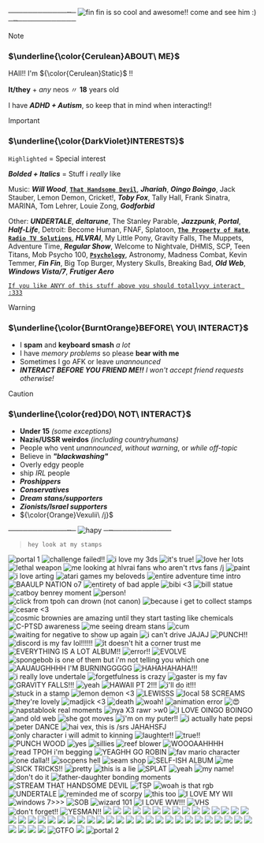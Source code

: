────────────┉─ ![fin fin is so cool and awesome!! come and see him :)](https://tinyurl.com/339z3ecf) ─┉────────────
> [!NOTE]
> ### $\underline{\color{Cerulean}ABOUT\ ME}$
>
> HAII!! I'm ${\color{Cerulean}Static}$ !!
> 
> **It/they** + _any_ neos 〃 **18** years old
>
> I have **_ADHD + Autism_**, so keep that in mind when interacting!!

> [!IMPORTANT]
> ### $\underline{\color{DarkViolet}INTERESTS}$
> `Highlighted` = Special interest
> 
> **_Bolded + Italics_** = Stuff i *really* like
> 
> Music: **_Will Wood_**, [**`That Handsome Devil`**](https://open.spotify.com/artist/3MIk8tAIzBQ5iZWmlVLCCT), **_Jhariah_**, **_Oingo Boingo_**, Jack Stauber, Lemon Demon, Cricket!, **_Toby Fox_**, Tally Hall, Frank Sinatra, MARINA, Tom Lehrer, Louie Zong, **_Godforbid_**
> 
> Other: **_UNDERTALE_**, **_deltarune_**, The Stanley Parable, **_Jazzpunk_**, **_Portal_**, **_Half-Life_**, Detroit: Become Human, FNAF, Splatoon, [**`The Property of Hate`**](https://jolleycomics.com/TPoH/The_Hook/1), [**`Radio TV Solutions`**](https://www.twitch.tv/team/wrtv), **_HLVRAI_**, My Little Pony, Gravity Falls, The Muppets, Adventure Time, **_Regular Show_**, Welcome to Nightvale, DHMIS, SCP, Teen Titans, Mob Psycho 100, <ins>**`Psychology`**</ins>, Astronomy, Madness Combat, Kevin Temmer, **_Fin Fin_**, Big Top Burger, Mystery Skulls, Breaking Bad, **_Old Web_**, **_Windows Vista/7_**, **_Frutiger Aero_**
>
> <ins> `If you like ANYY of this stuff above you should totallyyy interact :333` </ins>

> [!WARNING]
> ### $\underline{\color{BurntOrange}BEFORE\ YOU\ INTERACT}$
>
> - I **spam** and **keyboard smash** _a lot_
> - I have _memory problems_ so please **bear with me**
> - Sometimes I go AFK or leave _unannounced_
> - ***INTERACT BEFORE YOU FRIEND ME!!*** *I won't accept friend requests otherwise!*

> [!CAUTION]
> ### $\underline{\color{red}DO\ NOT\ INTERACT}$
>
> - **Under 15** _(some exceptions)_
> - **Nazis/USSR weirdos** _(including countryhumans)_
> - People who vent _unannounced_, _without warning_, or _while off-topic_
> - Believe in **_"blackwashing"_**
> - Overly edgy people
> - ship _IRL_ people
> - **_Proshippers_**
> - **_Conservatives_**
> - **_Dream stans/supporters_**
> - **_Zionists/Israel supporters_**
> - ${\color{Orange}Vexulii\ /j}$

────────────┉─ ![hapy](https://tinyurl.com/yu5enxrx) ─┉────────────

> `hey look at my stamps`

![portal 1](https://media.discordapp.net/attachments/1100600239842410598/1190802999895937125/portal1.png?ex=65a320b7&is=6590abb7&hm=b57fbd5a99382d3e04d6f3fb338035e0d0f119047db947d3888eda16146f9e38&=&format=webp&quality=lossless&width=123&height=70) ![challenge failed!!](https://tinyurl.com/3v5pjvsw)  ![i love my 3ds](https://tinyurl.com/32srm5hj) ![it's true!](https://tinyurl.com/2xwp2dsj) ![love her lots](https://tinyurl.com/yzkp3a2z) ![lethal weapon](https://tinyurl.com/4vmmtm4y) ![me looking at hlvrai fans who aren't rtvs fans /j](https://tinyurl.com/27uysc24) ![paint](https://tinyurl.com/yc3rzppk) ![i love arting](https://tinyurl.com/2k88d2re) ![atari games my beloveds](https://tinyurl.com/58833ss8) ![entire adventure time intro](https://tinyurl.com/5n6zcb4r) ![BAAULP NATION o7](https://tinyurl.com/85njnzp7) ![entirety of bad apple](https://tinyurl.com/4aae8pfj) ![bibi <3](https://tinyurl.com/yhfv8j29) ![bill statue](https://tinyurl.com/bd8s6rwh) ![catboy benrey moment](https://tinyurl.com/569tyekm) ![person!](https://tinyurl.com/bdckbvnp) ![click from tpoh can drown (not canon)](https://tinyurl.com/275zcpkn) ![because i get to collect stamps](https://tinyurl.com/5fp9t6xs) ![cesare <3](https://tinyurl.com/4zk2dhdb) ![cosmic brownies are amazing until they start tasting like chemicals](https://tinyurl.com/2p9bat8n) ![C-PTSD awareness](https://tinyurl.com/2s3w23wu) ![me seeing dream stans](https://tinyurl.com/mukfs8jp) ![cum](https://tinyurl.com/rdnhpzmc) ![waiting for negative to show up again](https://tinyurl.com/339xfcd8) ![i can't drive JAJAJ](https://tinyurl.com/4pmyr5uk) ![PUNCH!!](https://tinyurl.com/yc54vv7z) ![discord is my fav lol!!!!!!](https://tinyurl.com/3fedbwje) ![it doesn't hit a corner trust me](https://tinyurl.com/5n8kvvjn) ![EVERYTHING IS A LOT ALBUM!!](https://tinyurl.com/mt4hh5fe) ![error!!](https://tinyurl.com/5fmtcfej) ![EVOLVE](https://tinyurl.com/5n6sxbjr) ![spongebob is one of them but i'm not telling you which one](https://tinyurl.com/3r3kv7zw) ![AAUAUGHHHH I'M BURNINGGGGG](https://tinyurl.com/4jjkvzcx) ![HAHAHAHAHA!!!](https://tinyurl.com/388fnnzj) ![i really love undertale](https://tinyurl.com/36ykys65) ![forgetfulness is crazy](https://tinyurl.com/y728xw3e) ![gaster is my fav](https://tinyurl.com/r9b8ycrf) ![GRAVITY FALLS!!!](https://tinyurl.com/bdhhs7um) ![yeah](https://tinyurl.com/2p88h59h) ![HAWAII PT 2!!!](https://tinyurl.com/mr3nu8cz) ![i'll do it!!!](https://tinyurl.com/32kzt36k) ![stuck in a stamp](https://tinyurl.com/239y8c6d) ![lemon demon <3](https://tinyurl.com/dw4756xd) ![LEWISSS](https://tinyurl.com/yc2azdj6) ![local 58 SCREAMS](https://tinyurl.com/5n8df5x4) ![they're lovely](https://tinyurl.com/36yh73wr) ![madjick <3](https://tinyurl.com/45zjk3j6) ![death](https://tinyurl.com/yckb6hc7) ![woah!](https://tinyurl.com/2p9bpa66) ![animation error](https://tinyurl.com/2eznase3) ![:heart_eyes:](https://tinyurl.com/yn3rtp7s) ![napstablook real moments](https://tinyurl.com/pnpan2ff) ![nya X3 rawr >w0](https://tinyurl.com/23bssrdr) ![I LOVE OINGO BOINGO](https://tinyurl.com/bdhja7y7) ![and old web](https://tinyurl.com/y9msy4dd) ![she got moves](https://tinyurl.com/3xjbezw9) ![i'm on my puter!!](https://tinyurl.com/2p8ycpbf) ![i actually hate pepsi](https://tinyurl.com/28dc5xns) ![peter DANCE](https://tinyurl.com/3ueaej8j) ![hai vex, this is /srs JAHAHSFJ](https://tinyurl.com/38ttw8en) ![only character i will admit to kinning](https://tinyurl.com/4y32yx8k) ![laughter!!](https://tinyurl.com/bdfr28pw) ![true!!](https://tinyurl.com/6b9vdm77) ![PUNCH WOOD](https://tinyurl.com/4u8zxbwm) ![yes](https://tinyurl.com/yc62fz9n) ![sillies](https://tinyurl.com/ynvnkdj8) ![reef blower](https://tinyurl.com/4sym4baa) ![WOOOAAHHHH](https://tinyurl.com/bde6mxna) ![read TPOH  i'm begging](https://tinyurl.com/yzenfpry) ![YEAGHH GO ROBIN](https://tinyurl.com/4tbpeh9w) ![fav mario character](https://tinyurl.com/y8tve36p) ![one dalla!!](https://tinyurl.com/8fubrnwr) ![socpens hell](https://tinyurl.com/3yyrykdk) ![seam shop](https://tinyurl.com/ycy2yczf) ![SELF-ISH ALBUM](https://tinyurl.com/25cyyypr) ![me](https://media.discordapp.net/attachments/1100600239842410598/1186441710084038736/sickpou.png?ex=659342f2&is=6580cdf2&hm=d8555aac1d4e2d96023d7bd02ebf7bf74c228795dc31cdcf298270a49e401cac&=&format=webp&quality=lossless&width=125&height=70) ![SICK TRICKS!!](https://media.discordapp.net/attachments/1100600239842410598/1186441710360866937/sicktricks.gif?ex=659342f2&is=6580cdf2&hm=2ef6a28bb8b8337650014a1977cbf50708135e62c75423ccfbcb193ff5344701&=&width=123&height=70) ![pretty](https://media.discordapp.net/attachments/1100600239842410598/1186441771287314543/space.gif?ex=65934301&is=6580ce01&hm=734ed5ef08bb36687f0675b25dcdb795f7ccefd6d3cdb2795b42d9114ec54a4f&=&width=123&height=71) ![this is a lie](https://media.discordapp.net/attachments/1100600239842410598/1186441771681599560/spamton.gif?ex=65934301&is=6580ce01&hm=26b55b263f931738751bc5616addc350976efbfd7e82f2933018ca5a8438b85b&=&width=123&height=70) ![SPLAT](https://media.discordapp.net/attachments/1100600239842410598/1186441772214272031/splat.png?ex=65934301&is=6580ce01&hm=a13e10356c7c09629da7980d61b88876dbc20988ea1aaeb0cef7c072888e8c31&=&format=webp&quality=lossless&width=123&height=70) ![yeah](https://media.discordapp.net/attachments/1100600239842410598/1186441772432359514/stars.gif?ex=65934301&is=6580ce01&hm=0319a0848736b4dd9bc20863c40de9cabc3c5374d32dba8f1030ec10959c77e9&=&width=125&height=70) ![my name!](https://media.discordapp.net/attachments/1100600239842410598/1186441772851810314/static.gif?ex=65934301&is=6580ce01&hm=96a6a0b26e46f953730e218aa1aea4026ed0d5096334f6cf215c7cd96d048a5e&=&width=123&height=70) ![don't do it](https://media.discordapp.net/attachments/1100600239842410598/1186441773237682267/sys32.gif?ex=65934301&is=6580ce01&hm=cb4e5362405be2bcfe493ce6a14ab071b53cd42fc4ae85d6e08719a6dd668c1a&=&width=123&height=70) ![father-daughter bonding moments](https://media.discordapp.net/attachments/1100600239842410598/1186441774001049620/that-moment.gif?ex=65934301&is=6580ce01&hm=5dd9ca947d459c00a68e99317f41a6f8ab5c309bdb125d60a1489c812c39d160&=&width=123&height=68) ![STREAM THAT HANDSOME DEVIL](https://media.discordapp.net/attachments/1100600239842410598/1186441774437253140/thd.png?ex=65934302&is=6580ce02&hm=a1906080a399e69d5e35da32522b719b50ca1615fccb2400b336dce07b223831&=&format=webp&quality=lossless&width=121&height=71) ![TSP](https://media.discordapp.net/attachments/1100600239842410598/1186441774625980496/tsp.png?ex=65934302&is=6580ce02&hm=3b7451e2c888ec07404b6d3eb7fd4770e72c5555103eb4bd3fc22c19f861e338&=&format=webp&quality=lossless&width=123&height=70) ![woah is that rgb](https://media.discordapp.net/attachments/1100600239842410598/1186441852048638042/tverror.png?ex=65934314&is=6580ce14&hm=b2ca43d3df98bee3f3686e03739660d54dabbe0afcce510c7f9b5e963684b38e&=&format=webp&quality=lossless&width=123&height=73) ![UNDERTALE](https://media.discordapp.net/attachments/1100600239842410598/1186441852367417374/ut.png?ex=65934314&is=6580ce14&hm=a6d6fde13a44cb8e571bf8ad03523c83f4acb595ec2a2919f690f811d6dc272d&=&format=webp&quality=lossless&width=123&height=70) ![reminded me of scorpy](https://media.discordapp.net/attachments/1100600239842410598/1186441853122379826/vhsskele.gif?ex=65934314&is=6580ce14&hm=da063b259ed8fb4b339dd3dc5e27023b92cd744e3d2c957fd825e6b58106adee&=&width=123&height=70) ![this too](https://media.discordapp.net/attachments/1100600239842410598/1186441853705392148/vhsskyline.gif?ex=65934314&is=6580ce14&hm=031c981ca35fbce9326fe30001b3b29eb9ace7d96794a43c101e95976892ad4b&=&width=123&height=70) ![I LOVE MY WII](https://media.discordapp.net/attachments/1100600239842410598/1186441854112235664/wii.gif?ex=65934315&is=6580ce15&hm=6b87c178f7fb764c063d27aff7eae2270a27ab0334bafc5eaff9c10293a3d53f&=&width=123&height=70) ![windows 7>>>](https://media.discordapp.net/attachments/1100600239842410598/1186441854590398554/windows7.png?ex=65934315&is=6580ce15&hm=badc4d3bbe6895edea09ba2065650489160f832b57f059849fc3230ba53f0744&=&format=webp&quality=lossless&width=123&height=70) ![SOB](https://media.discordapp.net/attachments/1100600239842410598/1186441854871408640/windowsxp.gif?ex=65934315&is=6580ce15&hm=175f7ba34bb158f7668afe7fddbc9d5974495e6c1a1dc01c842bc749b503a604&=&width=125&height=66) ![wizard 101](https://media.discordapp.net/attachments/1100600239842410598/1186441855328596058/wizard101.png?ex=65934315&is=6580ce15&hm=108a7a9c4b88315f0f5712cee39ba2d315461f0189094b897fe02e5c9c9177cb&=&format=webp&quality=lossless&width=123&height=70) ![I LOVE WW!!!](https://media.discordapp.net/attachments/1100600239842410598/1186441855693492264/wwattw.png?ex=65934315&is=6580ce15&hm=937b9b2ea04b461ff80f5f5b6a34684e147543ac3dd05a2f43e23b9d2c5a4af9&=&format=webp&quality=lossless&width=123&height=70) ![VHS](https://cdn.discordapp.com/attachments/1100600239842410598/1186441852648427601/vhs.webp?ex=65934314&is=6580ce14&hm=59f92edd2b7ac17e337c4cdfe2129bc0a4e44ddaff2891d06ca0409e6ebb8331&) ![don't forget!!](https://media.discordapp.net/attachments/1100600239842410598/1186441882096652429/y2k.gif?ex=6593431b&is=6580ce1b&hm=9bbb5bd574e572b0b3d898960cb36f65ab8dc5449a75965d8ca18ba6e29ae71b&=&width=126&height=71) ![YESMAN!!](https://media.discordapp.net/attachments/1100600239842410598/1186441882604146809/yes-man-stamp.gif?ex=6593431b&is=6580ce1b&hm=1d7eaff31ea26a61be341d3787e5aa9dfd7588a113f1acfcac948d65e36d7e6d&=&width=123&height=70) ![](https://media.discordapp.net/attachments/1100600239842410598/1190802737592537189/009_sound_system.jpg?ex=65a32078&is=6590ab78&hm=a7b86b7674471ad391567aa6fef9392eee54b016f3f7d40836469e963f245a5c&=&format=webp&width=123&height=70) ![](https://media.discordapp.net/attachments/1100600239842410598/1190802737810645052/ace.png?ex=65a32078&is=6590ab78&hm=255d214dbf5289cd6ae81029b27dd345f6776902596ec30ef479a936b0f215ff&=&format=webp&quality=lossless&width=123&height=68) ![](https://media.discordapp.net/attachments/1100600239842410598/1190802743095463956/agender.png?ex=65a32079&is=6590ab79&hm=448fe6a9f72aef3aef291c0662fecb574fc0c926a9779379ea19b61487013b72&=&format=webp&quality=lossless&width=123&height=71) ![](https://media.discordapp.net/attachments/1100600239842410598/1190802743414243358/annoyingdog.gif?ex=65a3207a&is=6590ab7a&hm=ae8da276a2e3df987d5152f7b1e0139e61cc81dbdfe3137b4ce912ba9862ad01&=&width=123&height=70) ![](https://media.discordapp.net/attachments/1100600239842410598/1190802744437645484/belongsinthetrash.png?ex=65a3207a&is=6590ab7a&hm=09932a8b51171df89ab216e0368d8ddb8391950c4fdeaca4171b7ed172e03ff9&=&format=webp&quality=lossless&width=123&height=71) ![](https://media.discordapp.net/attachments/1100600239842410598/1190802744693506138/C_.gif?ex=65a3207a&is=6590ab7a&hm=033a5668ba2fa26a7170fbc16629a8e2c4b7b04bc4de997c80daed7884967cc7&=&width=123&height=70) ![](https://media.discordapp.net/attachments/1100600239842410598/1190802798573518980/cantwhistle.png?ex=65a32087&is=6590ab87&hm=e7e0368ff78aa9fbb8506aebb138ad602097c8e1d4e345fbe1a3dbfd2fe8bbfa&=&format=webp&quality=lossless&width=123&height=70) ![](https://media.discordapp.net/attachments/1100600239842410598/1190802799055880292/chowder.gif?ex=65a32087&is=6590ab87&hm=2feef5f21e67d0ea544da6cd4ff7f65f1b6e8dbaa6a4cc5c5ddcd60ac5bba929&=&width=123&height=70) ![](https://media.discordapp.net/attachments/1100600239842410598/1190802800138014870/diepedos.gif?ex=65a32087&is=6590ab87&hm=87256a958a85f44c2d4e37eb0ca9fc6e7cf593b4709e5b8146d0f7f97d952669&=&width=123&height=70) ![](https://media.discordapp.net/attachments/1100600239842410598/1190802854777212958/emojimovieanti.png?ex=65a32094&is=6590ab94&hm=9f51fb4f4ff4b1208619868fb06cf880dea93deb602551b9efd89fec0e4b7ec4&=&format=webp&quality=lossless&width=123&height=71) ![](https://media.discordapp.net/attachments/1100600239842410598/1190802855259541634/floweytroll.png?ex=65a32094&is=6590ab94&hm=db7dfa8795b355b0f9e590db040fd57327265cd9ea2fce53e422da2455305322&=&format=webp&quality=lossless&width=123&height=71) ![](https://media.discordapp.net/attachments/1100600239842410598/1190802855569936434/fnaf.gif?ex=65a32094&is=6590ab94&hm=fb0a01ddd1c536be1cb2b6dbabe387888a3e2d71d4a0dca3a89c2c936d7b18a6&=&width=123&height=70) ![](https://media.discordapp.net/attachments/1100600239842410598/1190802855788032070/freeman.gif?ex=65a32094&is=6590ab94&hm=12e19c6cbb6df2c72e7b6aa935e726757bf33c661781b5dfb48a0451456b75f3&=&width=123&height=70) ![](https://media.discordapp.net/attachments/1100600239842410598/1190802855980961912/gladosLOOP.gif?ex=65a32094&is=6590ab94&hm=406d1e3d03eb37cfd6a37b2e4eb843ffbed7c2918d274fda8a371fe801a602a4&=&width=123&height=70) ![](https://media.discordapp.net/attachments/1100600239842410598/1190802856186499114/glasses.gif?ex=65a32094&is=6590ab94&hm=3191b49afbfd89c64031b8c3854ca290066f8caf0d33234a8b520bc0376bd109&=&width=123&height=70) ![](https://media.discordapp.net/attachments/1100600239842410598/1190802856396206251/grox.jpg?ex=65a32095&is=6590ab95&hm=dc57dc425e0e0e8be89fa5f0aaaf865def91268fcfd324c67f5784b885896b80&=&format=webp&width=126&height=71) ![](https://media.discordapp.net/attachments/1100600239842410598/1190802856643661834/hatewindows10.gif?ex=65a32095&is=6590ab95&hm=837c235f609df09a456166941016e999668822ccf1179cb68cbcd5ceda831f6e&=&width=123&height=70) ![](https://media.discordapp.net/attachments/1100600239842410598/1190802856828227644/headcrabballoon.gif?ex=65a32095&is=6590ab95&hm=ac45f97f28fa28bc12661817a3f9c4b851ccebc7764b0a4e98b693cfd2f0cd3f&=&width=123&height=70) ![](https://media.discordapp.net/attachments/1100600239842410598/1190802926222979082/heartchoco.gif?ex=65a320a5&is=6590aba5&hm=9004db66856be75c9f486c9d448cb8d7c2198d29b6592bea89679770187bdbec&=&width=123&height=70) ![](https://media.discordapp.net/attachments/1100600239842410598/1190802926415921242/hearticimi.jpg?ex=65a320a5&is=6590aba5&hm=33c40b469b43cad48cf3eb24241308be78260ef1006a418f013a516e18ac1686&=&format=webp&width=123&height=70) ![](https://media.discordapp.net/attachments/1100600239842410598/1190802926621425725/heartrobots.gif?ex=65a320a5&is=6590aba5&hm=2947d8f2b819a6f22caccfc33051fe7f2914f192aa518ea7de694561d978f32f&=&width=123&height=70) ![](https://media.discordapp.net/attachments/1100600239842410598/1190802926814375948/heartutost.png?ex=65a320a5&is=6590aba5&hm=50fe4722ee33b822855d7be0aeeafe43a6948e841d24b27e9e2235c2d9dd8fb6&=&format=webp&quality=lossless&width=123&height=70) ![](https://media.discordapp.net/attachments/1100600239842410598/1190802926990540880/ldref.png?ex=65a320a5&is=6590aba5&hm=cc1e96fd611cdba8f979a1a9530d7d78f85d371423fb34590da6e96529c10f83&=&format=webp&quality=lossless&width=123&height=67) ![](https://media.discordapp.net/attachments/1100600239842410598/1190802927212822588/lesb.png?ex=65a320a5&is=6590aba5&hm=7d9cab674f8470503c743176518616068dbdb92abaa512a1ab0e4c0a404c3eee&=&format=webp&quality=lossless&width=123&height=70) ![](https://media.discordapp.net/attachments/1100600239842410598/1190802927422550217/likeitwarm.png?ex=65a320a5&is=6590aba5&hm=f96574c914e2a66268185928a61f6576fc198af6875432204d3ac3679931d464&=&format=webp&quality=lossless&width=123&height=70) ![](https://media.discordapp.net/attachments/1100600239842410598/1190802928013946950/makingfiends.gif?ex=65a320a6&is=6590aba6&hm=1cf09e597c8796c1ed557af72b56ce0c0fad577d175685633210b88071b690db&=&width=128&height=75) ![](https://media.discordapp.net/attachments/1100600239842410598/1190802928265609406/milkcerealcombine.gif?ex=65a320a6&is=6590aba6&hm=7e6099d0644e5dd69a5d123b6b89fbc6a340bc68eb74523c4137550154f98d75&=&width=123&height=70) ![](https://media.discordapp.net/attachments/1100600239842410598/1190802998130122775/mp100mob.gif?ex=65a320b6&is=6590abb6&hm=7cc896b0e5139c51e916d59cc3a4472a6b1a3b5dcd45a1d0b13637ef06c49642&=&width=123&height=70) ![](https://media.discordapp.net/attachments/1100600239842410598/1190802998402756730/mrwhytefan.gif?ex=65a320b6&is=6590abb6&hm=7a5a938bbdc0c0b02747f4e4ca1c6b12f76db0bdd22f44ea9392ac6fd4b0df6f&=&width=123&height=68) ![](https://media.discordapp.net/attachments/1100600239842410598/1190802998650228796/obscurefandom.gif?ex=65a320b6&is=6590abb6&hm=915d8e4267fa9c31bbb27ab8dd44c9605a8d74857f567379065eb526d795995a&=&width=125&height=65) ![](https://media.discordapp.net/attachments/1100600239842410598/1190802998851543090/octodad.gif?ex=65a320b6&is=6590abb6&hm=a2c5b78655583bd4f9a88af4c2949f33599a02449919c79e9697444aeb5b11ba&=&width=123&height=70) ![](https://media.discordapp.net/attachments/1100600239842410598/1190802999082233966/on_tumblr.gif?ex=65a320b7&is=6590abb7&hm=e66f99b3866507248fca7bc92ae70ab5f7ed1432fd125d883f206b7d9d533326&=&width=123&height=68) ![](https://media.discordapp.net/attachments/1100600239842410598/1190802999442939924/pianoplayer.gif?ex=65a320b7&is=6590abb7&hm=cbb118777ecab787817dbbc66f48405be2215a590ae52c79a48ae3345a05487f&=&width=123&height=68) ![](https://media.discordapp.net/attachments/1100600239842410598/1190802999627485214/pizzathrow.gif?ex=65a320b7&is=6590abb7&hm=fe55d21292ded936d108419e92e8c25805a958fee89f8979b8f06e5c5bbe60ad&=&width=123&height=70) ![](https://media.discordapp.net/attachments/1100600239842410598/1190803000340533409/skullthrow.gif?ex=65a320b7&is=6590abb7&hm=ce5988a4defc55e331b854e5c7b9015ec47abeb398618b956d9826bfeb3c335a&=&width=123&height=70) ![](https://media.discordapp.net/attachments/1100600239842410598/1190803066904121364/souls.gif?ex=65a320c7&is=6590abc7&hm=2fcc59a19c947e9bfd0ff691edb4b0c975d87d971766e168cd28e22ed4817316&=&width=123&height=70) ![](https://media.discordapp.net/attachments/1100600239842410598/1190803067109638204/spore.gif?ex=65a320c7&is=6590abc7&hm=16c04f19b2f9977633d1f15aeba1a7018e71eddac31e39d89fca5c7607c8274b&=&width=123&height=70) ![](https://media.discordapp.net/attachments/1100600239842410598/1190803067323564155/stamp_template_by_roguebfl_d1asxlu.png?ex=65a320c7&is=6590abc7&hm=4f800f1b108b195f1321dac2ca4fe9cee868f26b0864bcfdbd9ada36d8faa661&=&format=webp&quality=lossless&width=131&height=75) ![](https://media.discordapp.net/attachments/1100600239842410598/1190803067550044180/transparent.gif?ex=65a320c7&is=6590abc7&hm=667c0368bb03f1eda3db3a2b6ea6896a765c5a8082466bc3a9e845b528eb7540&=&width=120&height=60) ![](https://media.discordapp.net/attachments/1100600239842410598/1190803067751366756/virtual_insanity.gif?ex=65a320c7&is=6590abc7&hm=4302c588aa5b291749c967b59151484565a84517c751887945f479c7f3fea3e4&=&width=128&height=73) ![](https://media.discordapp.net/attachments/1100600239842410598/1190803068003045436/waddlesprez.gif?ex=65a320c7&is=6590abc7&hm=4b1e2622895918eab14bec2c2f63a915bd06657ec7ee38402e7ddf8e6beda05e&=&width=125&height=62) ![](https://media.discordapp.net/attachments/1100600239842410598/1190803068195966976/windows.png?ex=65a320c7&is=6590abc7&hm=30d880179825812bb9cfc51963efea9b84ac9a06a5c78848fe639c8856e4e1e3&=&format=webp&quality=lossless&width=123&height=70) ![](https://media.discordapp.net/attachments/1100600239842410598/1190803068422455316/windowsxp.jpg?ex=65a320c7&is=6590abc7&hm=023a1e720bd8f942ab6093e851628e178141233bbc8a376bdac0b2e7d48716e8&=&format=webp&width=123&height=70) ![](https://media.discordapp.net/attachments/1100600239842410598/1190803068640575518/youngppldisabled.png?ex=65a320c7&is=6590abc7&hm=c1841a4d2a4aec928f4c5e6ec82e138ca89b44a9330434bd7454fa82eac7a8bd&=&format=webp&quality=lossless&width=123&height=68) ![GTFO](https://cdn.discordapp.com/attachments/1100600239842410598/1191229400826511400/oie_dpJnSNtm8zwC.gif?ex=65a4add5&is=659238d5&hm=35e6dbebace873db64242c03521e60a8b2c38e421a5599d46f66bb6bc33a0a57&) ![](https://64.media.tumblr.com/6d76cb6e9ed0020f2fbe776e09d552a3/tumblr_inline_s6ki6a5Pzc1x7i85a_500.gif) ![portal 2](https://media.discordapp.net/attachments/1100600239842410598/1190803000122413148/portal2.png?ex=65a320b7&is=6590abb7&hm=5253d91e75419b5347877140a212bde33989969df2d413aad926aaf25529bfb0&=&format=webp&quality=lossless&width=123&height=70)
